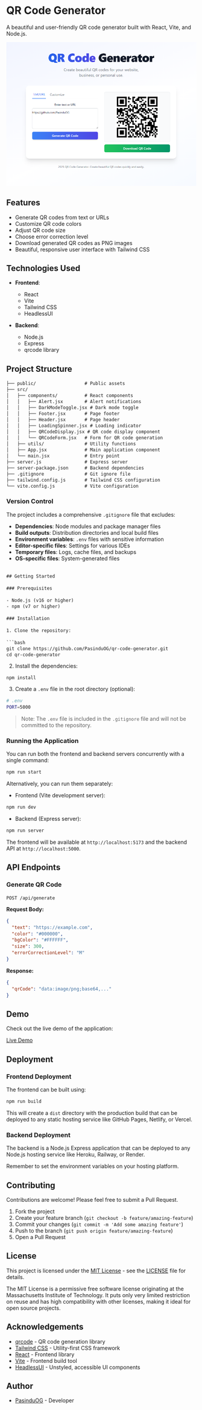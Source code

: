 # QR Code Generator

A beautiful and user-friendly QR code generator built with React, Vite, and Node.js.

![QR Code Generator](resources/QR%20Code%20Generator.png)

## Features

- Generate QR codes from text or URLs
- Customize QR code colors
- Adjust QR code size
- Choose error correction level
- Download generated QR codes as PNG images
- Beautiful, responsive user interface with Tailwind CSS

## Technologies Used

- **Frontend**: 
  - React
  - Vite
  - Tailwind CSS
  - HeadlessUI

- **Backend**: 
  - Node.js
  - Express
  - qrcode library

## Project Structure

```
├── public/                  # Public assets
├── src/
│   ├── components/          # React components
│   │   ├── Alert.jsx        # Alert notifications
│   │   ├── DarkModeToggle.jsx # Dark mode toggle
│   │   ├── Footer.jsx       # Page footer
│   │   ├── Header.jsx       # Page header
│   │   ├── LoadingSpinner.jsx # Loading indicator
│   │   ├── QRCodeDisplay.jsx # QR code display component
│   │   └── QRCodeForm.jsx   # Form for QR code generation
│   ├── utils/               # Utility functions
│   ├── App.jsx              # Main application component
│   └── main.jsx             # Entry point
├── server.js                # Express server
├── server-package.json      # Backend dependencies
├── .gitignore               # Git ignore file
├── tailwind.config.js       # Tailwind CSS configuration
└── vite.config.js           # Vite configuration
```

### Version Control

The project includes a comprehensive `.gitignore` file that excludes:

- **Dependencies**: Node modules and package manager files
- **Build outputs**: Distribution directories and local build files
- **Environment variables**: `.env` files with sensitive information
- **Editor-specific files**: Settings for various IDEs
- **Temporary files**: Logs, cache files, and backups
- **OS-specific files**: System-generated files
```

## Getting Started

### Prerequisites

- Node.js (v16 or higher)
- npm (v7 or higher)

### Installation

1. Clone the repository:

```bash
git clone https://github.com/PasinduOG/qr-code-generator.git
cd qr-code-generator
```

2. Install the dependencies:

```bash
npm install
```

3. Create a `.env` file in the root directory (optional):

```bash
# .env
PORT=5000
```

> Note: The `.env` file is included in the `.gitignore` file and will not be committed to the repository.

### Running the Application

You can run both the frontend and backend servers concurrently with a single command:

```bash
npm run start
```

Alternatively, you can run them separately:

- Frontend (Vite development server):
```bash
npm run dev
```

- Backend (Express server):
```bash
npm run server
```

The frontend will be available at `http://localhost:5173` and the backend API at `http://localhost:5000`.

## API Endpoints

### Generate QR Code

```
POST /api/generate
```

**Request Body:**

```json
{
  "text": "https://example.com",
  "color": "#000000",
  "bgColor": "#FFFFFF",
  "size": 300,
  "errorCorrectionLevel": "M"
}
```

**Response:**

```json
{
  "qrCode": "data:image/png;base64,..."
}
```

## Demo

Check out the live demo of the application:

[Live Demo](https://pasinduog.github.io/qr-code-generator)

## Deployment

### Frontend Deployment

The frontend can be built using:

```bash
npm run build
```

This will create a `dist` directory with the production build that can be deployed to any static hosting service like GitHub Pages, Netlify, or Vercel.

### Backend Deployment

The backend is a Node.js Express application that can be deployed to any Node.js hosting service like Heroku, Railway, or Render.

Remember to set the environment variables on your hosting platform.

## Contributing

Contributions are welcome! Please feel free to submit a Pull Request.

1. Fork the project
2. Create your feature branch (`git checkout -b feature/amazing-feature`)
3. Commit your changes (`git commit -m 'Add some amazing feature'`)
4. Push to the branch (`git push origin feature/amazing-feature`)
5. Open a Pull Request

## License

This project is licensed under the [MIT License](LICENSE) - see the [LICENSE](LICENSE) file for details.

The MIT License is a permissive free software license originating at the Massachusetts Institute of Technology. It puts only very limited restriction on reuse and has high compatibility with other licenses, making it ideal for open source projects.

## Acknowledgements

- [qrcode](https://www.npmjs.com/package/qrcode) - QR code generation library
- [Tailwind CSS](https://tailwindcss.com/) - Utility-first CSS framework
- [React](https://reactjs.org/) - Frontend library
- [Vite](https://vitejs.dev/) - Frontend build tool
- [HeadlessUI](https://headlessui.dev/) - Unstyled, accessible UI components

## Author

- [PasinduOG](https://github.com/PasinduOG) - Developer
